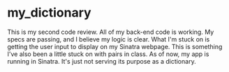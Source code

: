 # my_dictionary
This is my second code review. All of my back-end code is working. My specs are passing, and I believe my logic is clear. 
What I'm stuck on is getting the user input to display on my Sinatra webpage. This is something I've also been a little stuck on with pairs in class.
As of now, my app is running in Sinatra. It's just not serving its purpose as a dictionary.
